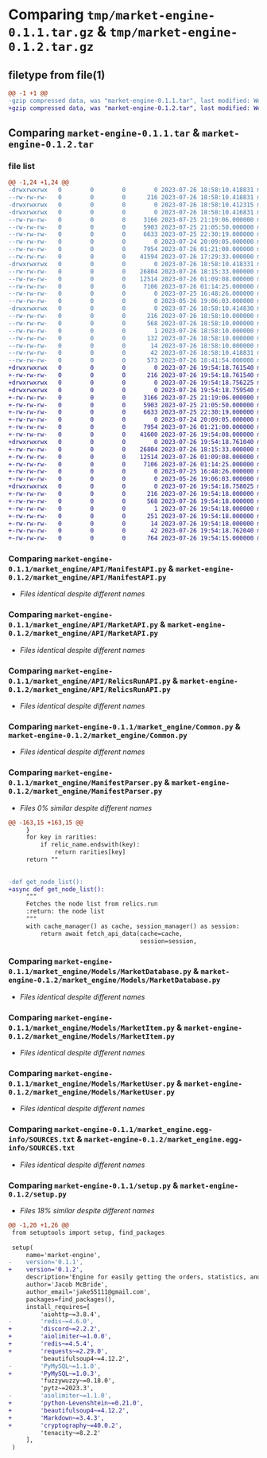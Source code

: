 # Comparing `tmp/market-engine-0.1.1.tar.gz` & `tmp/market-engine-0.1.2.tar.gz`

## filetype from file(1)

```diff
@@ -1 +1 @@
-gzip compressed data, was "market-engine-0.1.1.tar", last modified: Wed Jul 26 18:58:10 2023, max compression
+gzip compressed data, was "market-engine-0.1.2.tar", last modified: Wed Jul 26 19:54:18 2023, max compression
```

## Comparing `market-engine-0.1.1.tar` & `market-engine-0.1.2.tar`

### file list

```diff
@@ -1,24 +1,24 @@
-drwxrwxrwx   0        0        0        0 2023-07-26 18:58:10.418831 market-engine-0.1.1/
--rw-rw-rw-   0        0        0      216 2023-07-26 18:58:10.418831 market-engine-0.1.1/PKG-INFO
-drwxrwxrwx   0        0        0        0 2023-07-26 18:58:10.412315 market-engine-0.1.1/market_engine/
-drwxrwxrwx   0        0        0        0 2023-07-26 18:58:10.416831 market-engine-0.1.1/market_engine/API/
--rw-rw-rw-   0        0        0     3166 2023-07-25 21:19:06.000000 market-engine-0.1.1/market_engine/API/ManifestAPI.py
--rw-rw-rw-   0        0        0     5903 2023-07-25 21:05:50.000000 market-engine-0.1.1/market_engine/API/MarketAPI.py
--rw-rw-rw-   0        0        0     6633 2023-07-25 22:30:19.000000 market-engine-0.1.1/market_engine/API/RelicsRunAPI.py
--rw-rw-rw-   0        0        0        0 2023-07-24 20:09:05.000000 market-engine-0.1.1/market_engine/API/__init__.py
--rw-rw-rw-   0        0        0     7954 2023-07-26 01:21:00.000000 market-engine-0.1.1/market_engine/Common.py
--rw-rw-rw-   0        0        0    41594 2023-07-26 17:29:33.000000 market-engine-0.1.1/market_engine/ManifestParser.py
-drwxrwxrwx   0        0        0        0 2023-07-26 18:58:10.418331 market-engine-0.1.1/market_engine/Models/
--rw-rw-rw-   0        0        0    26804 2023-07-26 18:15:33.000000 market-engine-0.1.1/market_engine/Models/MarketDatabase.py
--rw-rw-rw-   0        0        0    12514 2023-07-26 01:09:08.000000 market-engine-0.1.1/market_engine/Models/MarketItem.py
--rw-rw-rw-   0        0        0     7106 2023-07-26 01:14:25.000000 market-engine-0.1.1/market_engine/Models/MarketUser.py
--rw-rw-rw-   0        0        0        0 2023-07-25 16:48:26.000000 market-engine-0.1.1/market_engine/Models/__init__.py
--rw-rw-rw-   0        0        0        0 2023-05-26 19:06:03.000000 market-engine-0.1.1/market_engine/__init__.py
-drwxrwxrwx   0        0        0        0 2023-07-26 18:58:10.414830 market-engine-0.1.1/market_engine.egg-info/
--rw-rw-rw-   0        0        0      216 2023-07-26 18:58:10.000000 market-engine-0.1.1/market_engine.egg-info/PKG-INFO
--rw-rw-rw-   0        0        0      568 2023-07-26 18:58:10.000000 market-engine-0.1.1/market_engine.egg-info/SOURCES.txt
--rw-rw-rw-   0        0        0        1 2023-07-26 18:58:10.000000 market-engine-0.1.1/market_engine.egg-info/dependency_links.txt
--rw-rw-rw-   0        0        0      132 2023-07-26 18:58:10.000000 market-engine-0.1.1/market_engine.egg-info/requires.txt
--rw-rw-rw-   0        0        0       14 2023-07-26 18:58:10.000000 market-engine-0.1.1/market_engine.egg-info/top_level.txt
--rw-rw-rw-   0        0        0       42 2023-07-26 18:58:10.418831 market-engine-0.1.1/setup.cfg
--rw-rw-rw-   0        0        0      573 2023-07-26 18:41:54.000000 market-engine-0.1.1/setup.py
+drwxrwxrwx   0        0        0        0 2023-07-26 19:54:18.761540 market-engine-0.1.2/
+-rw-rw-rw-   0        0        0      216 2023-07-26 19:54:18.761540 market-engine-0.1.2/PKG-INFO
+drwxrwxrwx   0        0        0        0 2023-07-26 19:54:18.756225 market-engine-0.1.2/market_engine/
+drwxrwxrwx   0        0        0        0 2023-07-26 19:54:18.759540 market-engine-0.1.2/market_engine/API/
+-rw-rw-rw-   0        0        0     3166 2023-07-25 21:19:06.000000 market-engine-0.1.2/market_engine/API/ManifestAPI.py
+-rw-rw-rw-   0        0        0     5903 2023-07-25 21:05:50.000000 market-engine-0.1.2/market_engine/API/MarketAPI.py
+-rw-rw-rw-   0        0        0     6633 2023-07-25 22:30:19.000000 market-engine-0.1.2/market_engine/API/RelicsRunAPI.py
+-rw-rw-rw-   0        0        0        0 2023-07-24 20:09:05.000000 market-engine-0.1.2/market_engine/API/__init__.py
+-rw-rw-rw-   0        0        0     7954 2023-07-26 01:21:00.000000 market-engine-0.1.2/market_engine/Common.py
+-rw-rw-rw-   0        0        0    41600 2023-07-26 19:54:08.000000 market-engine-0.1.2/market_engine/ManifestParser.py
+drwxrwxrwx   0        0        0        0 2023-07-26 19:54:18.761040 market-engine-0.1.2/market_engine/Models/
+-rw-rw-rw-   0        0        0    26804 2023-07-26 18:15:33.000000 market-engine-0.1.2/market_engine/Models/MarketDatabase.py
+-rw-rw-rw-   0        0        0    12514 2023-07-26 01:09:08.000000 market-engine-0.1.2/market_engine/Models/MarketItem.py
+-rw-rw-rw-   0        0        0     7106 2023-07-26 01:14:25.000000 market-engine-0.1.2/market_engine/Models/MarketUser.py
+-rw-rw-rw-   0        0        0        0 2023-07-25 16:48:26.000000 market-engine-0.1.2/market_engine/Models/__init__.py
+-rw-rw-rw-   0        0        0        0 2023-05-26 19:06:03.000000 market-engine-0.1.2/market_engine/__init__.py
+drwxrwxrwx   0        0        0        0 2023-07-26 19:54:18.758025 market-engine-0.1.2/market_engine.egg-info/
+-rw-rw-rw-   0        0        0      216 2023-07-26 19:54:18.000000 market-engine-0.1.2/market_engine.egg-info/PKG-INFO
+-rw-rw-rw-   0        0        0      568 2023-07-26 19:54:18.000000 market-engine-0.1.2/market_engine.egg-info/SOURCES.txt
+-rw-rw-rw-   0        0        0        1 2023-07-26 19:54:18.000000 market-engine-0.1.2/market_engine.egg-info/dependency_links.txt
+-rw-rw-rw-   0        0        0      251 2023-07-26 19:54:18.000000 market-engine-0.1.2/market_engine.egg-info/requires.txt
+-rw-rw-rw-   0        0        0       14 2023-07-26 19:54:18.000000 market-engine-0.1.2/market_engine.egg-info/top_level.txt
+-rw-rw-rw-   0        0        0       42 2023-07-26 19:54:18.762040 market-engine-0.1.2/setup.cfg
+-rw-rw-rw-   0        0        0      764 2023-07-26 19:54:15.000000 market-engine-0.1.2/setup.py
```

### Comparing `market-engine-0.1.1/market_engine/API/ManifestAPI.py` & `market-engine-0.1.2/market_engine/API/ManifestAPI.py`

 * *Files identical despite different names*

### Comparing `market-engine-0.1.1/market_engine/API/MarketAPI.py` & `market-engine-0.1.2/market_engine/API/MarketAPI.py`

 * *Files identical despite different names*

### Comparing `market-engine-0.1.1/market_engine/API/RelicsRunAPI.py` & `market-engine-0.1.2/market_engine/API/RelicsRunAPI.py`

 * *Files identical despite different names*

### Comparing `market-engine-0.1.1/market_engine/Common.py` & `market-engine-0.1.2/market_engine/Common.py`

 * *Files identical despite different names*

### Comparing `market-engine-0.1.1/market_engine/ManifestParser.py` & `market-engine-0.1.2/market_engine/ManifestParser.py`

 * *Files 0% similar despite different names*

```diff
@@ -163,15 +163,15 @@
     }
     for key in rarities:
         if relic_name.endswith(key):
             return rarities[key]
     return ""
 
 
-def get_node_list():
+async def get_node_list():
     """
     Fetches the node list from relics.run
     :return: the node list
     """
     with cache_manager() as cache, session_manager() as session:
         return await fetch_api_data(cache=cache,
                                     session=session,
```

### Comparing `market-engine-0.1.1/market_engine/Models/MarketDatabase.py` & `market-engine-0.1.2/market_engine/Models/MarketDatabase.py`

 * *Files identical despite different names*

### Comparing `market-engine-0.1.1/market_engine/Models/MarketItem.py` & `market-engine-0.1.2/market_engine/Models/MarketItem.py`

 * *Files identical despite different names*

### Comparing `market-engine-0.1.1/market_engine/Models/MarketUser.py` & `market-engine-0.1.2/market_engine/Models/MarketUser.py`

 * *Files identical despite different names*

### Comparing `market-engine-0.1.1/market_engine.egg-info/SOURCES.txt` & `market-engine-0.1.2/market_engine.egg-info/SOURCES.txt`

 * *Files identical despite different names*

### Comparing `market-engine-0.1.1/setup.py` & `market-engine-0.1.2/setup.py`

 * *Files 18% similar despite different names*

```diff
@@ -1,20 +1,26 @@
 from setuptools import setup, find_packages
 
 setup(
     name='market-engine',
-    version='0.1.1',
+    version='0.1.2',
     description='Engine for easily getting the orders, statistics, and other stats from warframe.market.',
     author='Jacob McBride',
     author_email='jake55111@gmail.com',
     packages=find_packages(),
     install_requires=[
         'aiohttp~=3.8.4',
-        'redis~=4.6.0',
+        'discord~=2.2.2',
+        'aiolimiter~=1.0.0',
+        'redis~=4.5.4',
+        'requests~=2.29.0',
         'beautifulsoup4~=4.12.2',
-        'PyMySQL~=1.1.0',
+        'PyMySQL~=1.0.3',
         'fuzzywuzzy~=0.18.0',
         'pytz~=2023.3',
-        'aiolimiter~=1.1.0',
+        'python-Levenshtein~=0.21.0',
+        'beautifulsoup4~=4.12.2',
+        'Markdown~=3.4.3',
+        'cryptography~=40.0.2',
         'tenacity~=8.2.2'
     ],
 )
```

